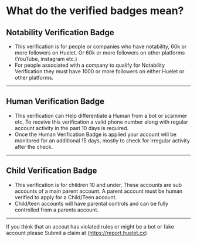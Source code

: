 

# What do the verified badges mean?

## Notability Verification Badge

* This verification is for people or companies who have notability, 60k or more followers on Huelet. Or 60k or more followers on other platforms (YouTube, instagram etc.) 
* For people associated with a company to qualify for Notability Verification they must have 1000 or more followers on either Huelet or other platforms.
---

## Human Verification Badge

* This verification can Help differentiate a Human from a bot or scammer etc, To receive this verification a valid phone number along with regular account activity in the past 10 days is required. 
* Once the Human Verification Badge is applied your account will be monitored for an additional  15 days, mostly to check for irregular activity after  the check.         
---

## Child Verification Badge

* This verification is for children 10 and under, These accounts are sub accounts of a main parent account.
A parent account must be human verified to apply for a Child/Teen account.
*  Child/teen accounts will have parental controls and can be fully controlled from a parents account. 




---


If you think that an accout has violated rules or might be a bot or fake account please Submit a claim at (https://report.huelet.cx) 

